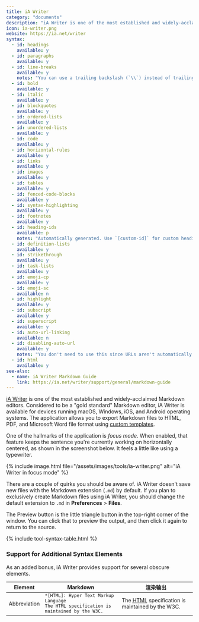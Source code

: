 ```yaml
---
title: iA Writer
category: "documents"
description: "iA Writer is one of the most established and widely-acclaimed Markdown editors."
icon: ia-writer.png
website: https://ia.net/writer
syntax:
  - id: headings
    available: y
  - id: paragraphs
    available: y
  - id: line-breaks
    available: y
    notes: "You can use a trailing backslash (`\\`) instead of trailing whitespace."
  - id: bold
    available: y
  - id: italic
    available: y
  - id: blockquotes
    available: y
  - id: ordered-lists
    available: y
  - id: unordered-lists
    available: y
  - id: code
    available: y
  - id: horizontal-rules
    available: y
  - id: links
    available: y
  - id: images
    available: y
  - id: tables
    available: y
  - id: fenced-code-blocks
    available: y
  - id: syntax-highlighting
    available: y
  - id: footnotes
    available: y
  - id: heading-ids
    available: p
    notes: "Automatically generated. Use `[custom-id]` for custom heading IDs."
  - id: definition-lists
    available: y
  - id: strikethrough
    available: y
  - id: task-lists
    available: y
  - id: emoji-cp
    available: y
  - id: emoji-sc
    available: n
  - id: highlight
    available: y
  - id: subscript
    available: y
  - id: superscript
    available: y
  - id: auto-url-linking
    available: n
  - id: disabling-auto-url
    available: y
    notes: "You don't need to use this since URLs aren't automatically linked."
  - id: html
    available: y
see-also:
  - name: iA Writer Markdown Guide
    link: https://ia.net/writer/support/general/markdown-guide
---
```


[iA Writer](https://ia.net/writer) is one of the most established and widely-acclaimed Markdown editors. Considered to be a "gold standard" Markdown editor, iA Writer is available for devices running macOS, Windows, iOS, and Android operating systems. The application allows you to export Markdown files to HTML, PDF, and Microsoft Word file format using [custom templates](https://ia.net/writer/templates).

One of the hallmarks of the application is *focus mode*. When enabled, that feature keeps the sentence you're currently working on horizontally centered, as shown in the screenshot below. It feels a little like using a typewriter.

{% include image.html file="/assets/images/tools/ia-writer.png" alt="iA Writer in focus mode" %}

There are a couple of quirks you should be aware of. iA Writer doesn't save new files with the Markdown extension (`.md`) by default. If you plan to exclusively create Markdown files using iA Writer, you should change the default extension to `.md` in **Preferences** > **Files**.

The Preview button is the little triangle button in the top-right corner of the window. You can click that to preview the output, and then click it again to return to the source.

{% include tool-syntax-table.html %}

### Support for Additional Syntax Elements

As an added bonus, iA Writer provides support for several obscure elements.

<table class="table table-bordered" style="font-size: 14px">
  <thead class="thead-light">
    <tr>
      <th>Element</th>
      <th>Markdown</th>
      <th>渲染输出</th>
    </tr>
  </thead>
  <tbody>
    <tr>
      <td>Abbreviation</td>
      <td><code>*[HTML]: Hyper Text Markup Language</code><br>
      <code>The HTML specification is maintained by the W3C.</code></td>
      <td>The <abbr title="Hyper Text Markup Language">HTML</abbr> specification
is maintained by the W3C.</td>
    </tr>
  </tbody>
</table>
